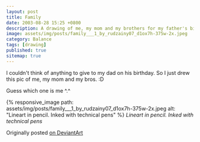 ```yaml
---
layout: post
title: Family
date: 2003-08-28 15:25 +0800
description: A drawing of me, my mom and my brothers for my father's birthday.
image: assets/img/posts/family___1_by_rudzainy07_d1ox7h-375w-2x.jpeg
category: Balance
tags: [drawing]
published: true
sitemap: true
---
```


I couldn't think of anything to give to my dad on his birthday. So I just drew this pic of me, my mom and my bros. :D

Guess which one is me ^.^

{% responsive_image path: assets/img/posts/family___1_by_rudzainy07_d1ox7h-375w-2x.jpeg alt: "Lineart in pencil. Inked with technical pens" %}
_Lineart in pencil. Inked with technical pens_

Originally posted [on DeviantArt](https://www.deviantart.com/rudzainy07/art/family-1-2842397)
